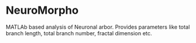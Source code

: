 # NeuroMorpho
MATLAb based analysis of Neuronal arbor. Provides parameters like total branch length, total branch number, fractal dimension etc.
